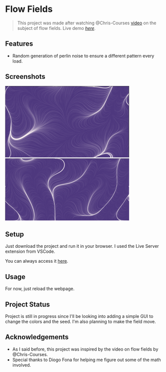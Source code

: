 # Flow Fields
> This project was made after watching @Chris-Courses [video](https://www.youtube.com/watch?v=na7LuZsW2UM) on the subject of flow fields.
> Live demo [_here_](https://the-kob.github.io/FlowField_HazySnow/).


## Features
- Random generation of perlin noise to ensure a different pattern every load.


## Screenshots
![ff1](./img/ff1.png)
![ff2](./img/ff2.png)
<!-- If you have screenshots you'd like to share, include them here. -->


## Setup
Just download the project and run it in your browser. I used the Live Server extension from VSCode.

You can always access it [here](https://the-kob.github.io/FlowField_HazySnow/).


## Usage
For now, just reload the webpage.

## Project Status
Project is still in progress since I'll be looking into adding a simple GUI to change the colors and the seed.
I'm also planning to make the field move.

## Acknowledgements
- As I said before, this project was inspired by the video on flow fields by @Chris-Courses.
- Special thanks to Diogo Fona for helping me figure out some of the math involved.

